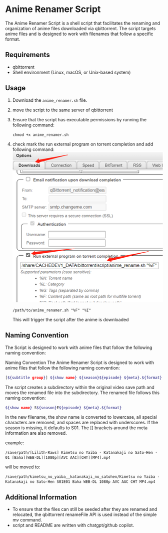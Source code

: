 # Anime Renamer Script

The Anime Renamer Script is a shell script that facilitates the renaming and organization of anime files downloaded via qbittorrent. The script targets anime files and is designed to work with filenames that follow a specific format.

## Requirements

- qbittorrent
- Shell environment (Linux, macOS, or Unix-based system)

## Usage

1. Download the `anime_renamer.sh` file.
2. move the script to the same server of qbittorrent
3. Ensure that the script has executable permissions by running the following command: 

    ```
    chmod +x anime_renamer.sh
    ```

4. check mark the run external program on torrent completion and add following command: 
    ![Alt text](external_program.png)

    ```
    /path/to/anime_renamer.sh "%F" "%I"
    ```

   This will trigger the script after the anime is downloaded

## Naming Convention

The Script is designed to work with anime files that follow the following naming convention: 


Naming Convention
The Anime Renamer Script is designed to work with anime files that follow the following naming convention:

```bash
[${subtitle group}] ${show name} ${season}${episode} ${meta}.${format}
```
The script creates a subdirectory within the original video save path and moves the renamed file into the subdirectory. The renamed file follows this naming convention:

```bash
${show name} S${season}E${episode} ${meta}.${format}
```
In the new filename, the show name is converted to lowercase, all special characters are removed, and spaces are replaced with underscores. If the season is missing, it defaults to S01. The [] brackets around the meta information are also removed.

example:

```
/save/path/[Lilith-Raws] Kimetsu no Yaiba - Katanakaji no Sato-Hen - 01 [Baha][WEB-DL][1080p][AVC AAC][CHT][MP4].mp4
```
will be moved to:
```
/save/path/kimetsu_no_yaiba__katanakaji_no_satohen/Kimetsu no Yaiba - Katanakaji no Sato-Hen S01E01 Baha WEB-DL 1080p AVC AAC CHT MP4.mp4
```

## Additional Information

- To ensure that the files can still be seeded after they are renamed and relocated, the qbittorrent renameFile API is used instead of the simple mv command.
- script and README are written with chatgpt/github copilot.
